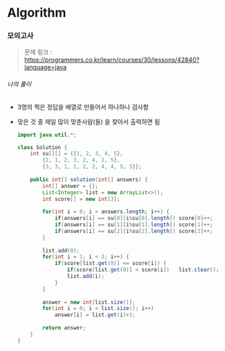 # Algorithm

### 모의고사

> 문제 링크 : https://programmers.co.kr/learn/courses/30/lessons/42840?language=java



###### 나의 풀이

* 3명의 찍은 정답을 배열로 만들어서 하나하나 검사함

* 맞은 것 중 제일 많이 맞춘사람(들) 을 찾아서 출력하면 됨

  

  ```java
  import java.util.*;
  
  class Solution {
      int su[][] = {{1, 2, 3, 4, 5},
          {2, 1, 2, 3, 2, 4, 2, 5}, 
          {3, 3, 1, 1, 2, 2, 4, 4, 5, 5}};
      
      public int[] solution(int[] answers) {
          int[] answer = {};
          List<Integer> list = new ArrayList<>();
          int score[] = new int[3];
          
          for(int i = 0; i < answers.length; i++) {
              if(answers[i] == su[0][i%su[0].length]) score[0]++;
              if(answers[i] == su[1][i%su[1].length]) score[1]++;
              if(answers[i] == su[2][i%su[2].length]) score[2]++;
          }
          
          list.add(0);
          for(int i = 1; i < 3; i++) {
              if(score[list.get(0)] <= score[i]) {
                  if(score[list.get(0)] < score[i])   list.clear();
                  list.add(i);
              }
          }
          
          answer = new int[list.size()];
          for(int i = 0; i < list.size(); i++)
              answer[i] = list.get(i)+1;
          
          return answer;
      }
  }
  ```

  

  